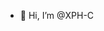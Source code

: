 - 👋 Hi, I’m @XPH-C

<!---
XPH-C/XPH-C is a ✨ special ✨ repository because its `README.md` (this file) appears on your GitHub profile.
You can click the Preview link to take a look at your changes.
--->
